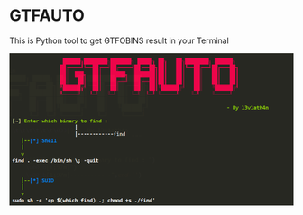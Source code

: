 # GTFAUTO
This is Python tool to get GTFOBINS result in your Terminal


![alt text](https://github.com/SatyenderYadav/GTFAUTO/blob/main/img/basic.PNG "Banner")
